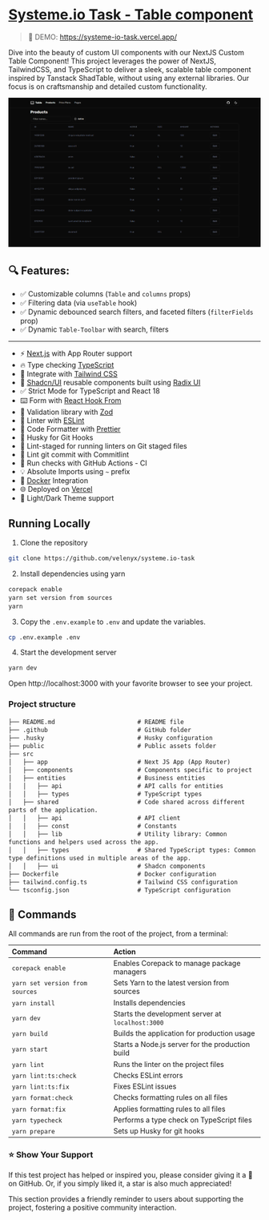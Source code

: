 # [Systeme.io Task - Table component](https://systeme-io-task.vercel.app/)

> 🐳 DEMO: https://systeme-io-task.vercel.app/ 

Dive into the beauty of custom UI components with our NextJS Custom Table Component! This project leverages the power of NextJS, TailwindCSS, and TypeScript to deliver a sleek, scalable table component inspired by Tanstack ShadTable, without using any external libraries. Our focus is on craftsmanship and detailed custom functionality.

[![Table](./.github/assets/screenshot.png)](https://systeme-io-task.vercel.app/)

## 🔍 Features:

- ✅ Customizable columns (`Table` and `columns` props)
- ✅ Filtering data (via `useTable` hook)
- ✅ Dynamic debounced search filters, and faceted filters (`filterFields` prop)
- ✅ Dynamic `Table-Toolbar` with search, filters
---
- ⚡ [Next.js](https://nextjs.org) with App Router support
- 🔥 Type checking [TypeScript](https://www.typescriptlang.org)
- 💎 Integrate with [Tailwind CSS](https://tailwindcss.com)
- 🎨 [Shadcn/UI](https://ui.shadcn.com/) reusable components built using [Radix UI](https://www.radix-ui.com/)
- ✅ Strict Mode for TypeScript and React 18
- ⌨️ Form with [React Hook From](https://react-hook-form.com/)
- 🔴 Validation library with [Zod](https://zod.dev/)
- 📏 Linter with [ESLint](https://eslint.org)
- 💖 Code Formatter with [Prettier](https://prettier.io)
- 🦊 Husky for Git Hooks
- 🚫 Lint-staged for running linters on Git staged files
- 🚓 Lint git commit with Commitlint
- 👷 Run checks with GitHub Actions - CI
- 💡 Absolute Imports using `~` prefix
- 🐳 [Docker](https://www.docker.com/) Integration
- 🌐 Deployed on [Vercel](https://vercel.com/)
- 🌙 Light/Dark Theme support

## Running Locally

1. Clone the repository

```bash
git clone https://github.com/velenyx/systeme.io-task
```

2. Install dependencies using yarn

```bash
corepack enable
yarn set version from sources
yarn
```

3. Copy the `.env.example` to `.env` and update the variables.

```bash
cp .env.example .env
```

4. Start the development server

```bash
yarn dev
```

Open http://localhost:3000 with your favorite browser to see your project.

### Project structure

```shell
├── README.md                       # README file
├── .github                         # GitHub folder
├── .husky                          # Husky configuration
├── public                          # Public assets folder
├── src
│   ├── app                         # Next JS App (App Router)
│   ├── components                  # Components specific to project
│   ├── entities                    # Business entities
│   │   ├── api                     # API calls for entities
│   │   ├── types                   # TypeScript types
│   ├── shared                      # Code shared across different parts of the application.
│   │   ├── api                     # API client
│   │   ├── const                   # Constants
│   │   ├── lib                     # Utility library: Common functions and helpers used across the app.
│   │   ├── types                   # Shared TypeScript types: Common type definitions used in multiple areas of the app.
│   │   ├── ui                      # Shadcn components
├── Dockerfile                      # Docker configuration
├── tailwind.config.ts              # Tailwind CSS configuration
└── tsconfig.json                   # TypeScript configuration
```

## 🧞 Commands

All commands are run from the root of the project, from a terminal:

| Command                          | Action                                            |
| :------------------------------- |:--------------------------------------------------|
| `corepack enable`                | Enables Corepack to manage package managers       |
| `yarn set version from sources`  | Sets Yarn to the latest version from sources      |
| `yarn install`                   | Installs dependencies                             |
| `yarn dev`                       | Starts the development server at `localhost:3000` |
| `yarn build`                     | Builds the application for production usage       |
| `yarn start`                     | Starts a Node.js server for the production build  |
| `yarn lint`                      | Runs the linter on the project files              |
| `yarn lint:ts:check`             | Checks ESLint errors                              |
| `yarn lint:ts:fix`               | Fixes ESLint issues                               |
| `yarn format:check`              | Checks formatting rules on all files              |
| `yarn format:fix`                | Applies formatting rules to all files             |
| `yarn typecheck`                 | Performs a type check on TypeScript files         |
| `yarn prepare`                   | Sets up Husky for git hooks                       |

### ⭐ Show Your Support
If this test project has helped or inspired you, please consider giving it a 💫 on GitHub. Or, if you simply liked it, a star is also much appreciated!

This section provides a friendly reminder to users about supporting the project, fostering a positive community interaction.
